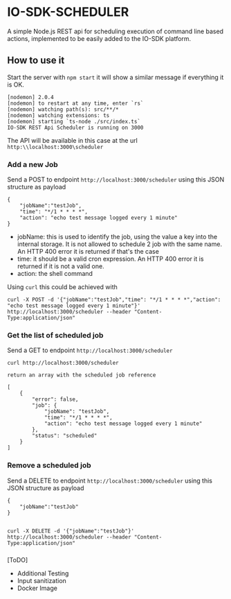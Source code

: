 # IO-SDK-SCHEDULER
A simple Node.js REST api for scheduling execution of command line based actions, implemented to be easily added to the IO-SDK platform.

 ## How to use it
 
 Start the server with `npm start` it will show a similar message if everything it is OK.

```
[nodemon] 2.0.4
[nodemon] to restart at any time, enter `rs`
[nodemon] watching path(s): src/**/*
[nodemon] watching extensions: ts
[nodemon] starting `ts-node ./src/index.ts`
IO-SDK REST Api Scheduler is running on 3000
````

The API will be available in this case at the url `http:\\localhost:3000\scheduler`

### Add a new Job

Send a POST to endpoint `http://localhost:3000/scheduler` using this JSON structure as payload

```
{
    "jobName":"testJob",
    "time": "*/1 * * * *",
    "action": "echo test message logged every 1 minute"
}
```

- jobName: this is used to identify the job, using the value a key into the internal storage. It is not allowed to schedule 2 job with the same name. An HTTP 400 error it
is returned if that's the case
- time: it should be a valid cron expression. An HTTP 400 error it is returned if it is not a valid one.
- action: the shell command


Using `curl` this could be achieved with

```
curl -X POST -d '{"jobName":"testJob","time": "*/1 * * * *","action": "echo test message logged every 1 minute"}' http://localhost:3000/scheduler --header "Content-Type:application/json"
```

### Get the list of scheduled job

Send a GET to endpoint `http://localhost:3000/scheduler`

```
curl http://localhost:3000/scheduler

return an array with the scheduled job reference

[
    {
        "error": false,
        "job": {
            "jobName": "testJob",
            "time": "*/1 * * * *",
            "action": "echo test message logged every 1 minute"
        },
        "status": "scheduled"
    }
]

```

### Remove a scheduled job

Send a DELETE to endpoint `http://localhost:3000/scheduler` using this JSON structure as payload

```
{
    "jobName":"testJob"
}


curl -X DELETE -d '{"jobName":"testJob"}' http://localhost:3000/scheduler --header "Content-Type:application/json"
```

###
[ToDO]

- Additional Testing
- Input sanitization
- Docker Image

